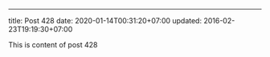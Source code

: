 ---
title: Post 428
date: 2020-01-14T00:31:20+07:00
updated: 2016-02-23T19:19:30+07:00

This is content of post 428